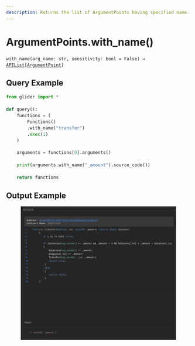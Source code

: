 ```yaml
---
description: Returns the list of ArgumentPoints having specified name.
---
```


# ArgumentPoints.with\_name()

`with_name(arg_name: str, sensitivity: bool = False) →` [`APIList`](../../iterables/apilist.md)`[`[`ArgumentPoint`](../argumentpoint.md)`]`

## Query Example

```python
from glider import *

def query():
    functions = (
        Functions()
        .with_name("transfer")
        .exec(1)
    )

    arguments = functions[0].arguments()

    print(arguments.with_name("_amount").source_code())

    return functions
```

## Output Example

<figure><img src="../../../.gitbook/assets/image (11).png" alt=""><figcaption></figcaption></figure>

